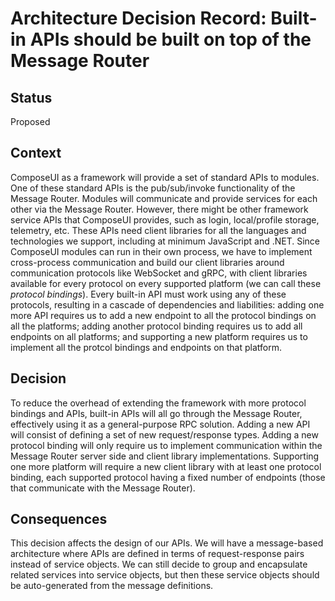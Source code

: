 # Architecture Decision Record: Built-in APIs should be built on top of the Message Router

## Status

Proposed

## Context

ComposeUI as a framework will provide a set of standard APIs to modules. 
One of these standard APIs is the pub/sub/invoke functionality of the Message Router.
Modules will communicate and provide services for each other via the Message Router.
However, there might be other framework service APIs that ComposeUI provides, such as login,
local/profile storage, telemetry, etc. These APIs need client libraries for all the
languages and technologies we support, including at minimum JavaScript and .NET.
Since ComposeUI modules can run in their own process, we have to implement cross-process
communication and build our client libraries around communication protocols like WebSocket and gRPC,
with client libraries available for every protocol on every supported platform (we can call these _protocol bindings_).
Every built-in API must work using any of these protocols, resulting in a cascade of dependencies and liabilities:
adding one more API requires us to add a new endpoint to all the protocol bindings on all the platforms;
adding another protocol binding requires us to add all endpoints on all platforms; and supporting a new platform requires us
to implement all the protcol bindings and endpoints on that platform.

## Decision

To reduce the overhead of extending the framework with more protocol bindings and APIs, built-in APIs
will all go through the Message Router, effectively using it as a general-purpose RPC solution.
Adding a new API will consist of defining a set of new request/response types.
Adding a new protocol binding will only require us to implement communication within the Message Router server side and client library implementations.
Supporting one more platform will require a new client library with at least one protocol binding, each supported protocol having a fixed number of endpoints (those that communicate
with the Message Router).

## Consequences

This decision affects the design of our APIs. We will have a message-based architecture 
where APIs are defined in terms of request-response pairs instead of service objects.
We can still decide to group and encapsulate related services into service objects, but then
these service objects should be auto-generated from the message definitions.
